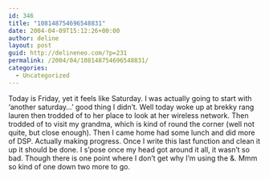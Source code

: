 ```yaml
---
id: 346
title: "108148754696548831"
date: 2004-04-09T15:12:26+00:00
author: deline
layout: post
guid: http://delineneo.com/?p=231
permalink: /2004/04/108148754696548831/
categories:
  - Uncategorized
---
```

Today is Friday, yet it feels like Saturday. I was actually going to start with &#8216;another saturday&#8230;&#8217; good thing I didn&#8217;t. Well today woke up at brekky rang lauren then trodded of to her place to look at her wireless network. Then trodded of to visit my grandma, which is kind of round the corner (well not quite, but close enough). Then I came home had some lunch and did more of DSP. Actually making progress. Once I write this last function and clean it up it should be done. I s&#8217;pose once my head got around it all, it wasn&#8217;t so bad. Though there is one point where I don&#8217;t get why I&#8217;m using the &. Mmm so kind of one down two more to go.